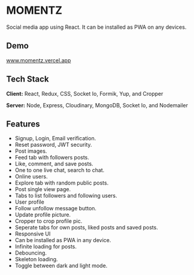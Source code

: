 
# MOMENTZ

Social media app using React. It can be installed as PWA on any devices.
## Demo

www.momentz.vercel.app


## Tech Stack

**Client:** React, Redux, CSS, Socket Io, Formik, Yup, and Cropper

**Server:** Node, Express, Cloudinary, MongoDB, Socket Io, and Nodemailer


## Features

- Signup, Login, Email verification.
- Reset password, JWT security.
- Post images.
- Feed tab with followers posts.
- Like, comment, and save posts.
- One to one live chat, search to chat.
- Online users.
- Explore tab with random public posts.
- Post single view page.
- Tabs to list followers and following users.
- User profile 
- Follow unfollow message button.
- Update profile picture.
- Cropper to crop profile pic.
- Seperate tabs for own posts, liked posts and saved posts.
- Responsive UI
- Can be installed as PWA in any device.
- Infinite loading for posts.
- Debouncing.
- Skeleton loading.
- Toggle between dark and light mode.


